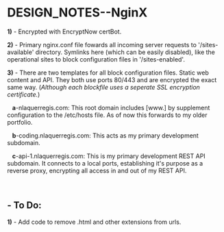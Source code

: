 # DESIGN_NOTES--NginX

<b>1)</b> - Encrypted with EncryptNow certBot.

<b>2)</b> - Primary nginx.conf file fowards all incoming server requests to '/sites-available' directory.  Symlinks here (which can be easily disabled), like the operational sites to block configuration files in '/sites-enabled'.

<b>3)</b> - There are two templates for all block configuration files.  Static web content and API.  They both use ports 80/443 and are encrypted the exact same way. (<i>Although each blockfile uses a seperate SSL encryption certificate.</i>)

&nbsp;&nbsp;&nbsp;<b>a</b>-nlaquerregis.com: This root domain includes [www.] by supplement configuration to the /etc/hosts file.  As of now this forwards to my older portfolio.

&nbsp;&nbsp;&nbsp;<b>b</b>-coding.nlaquerregis.com: This acts as my primary development subdomain.

&nbsp;&nbsp;&nbsp;<b>c</b>-api-1.nlaquerregis.com: This is my primary development REST API subdomain.  It connects to a local ports, establishing it's purpose as a reverse proxy, encrypting all access in and out of my REST API.

</br>

## - To Do:

<b>1)</b> - Add code to remove .html and other extensions from urls.
